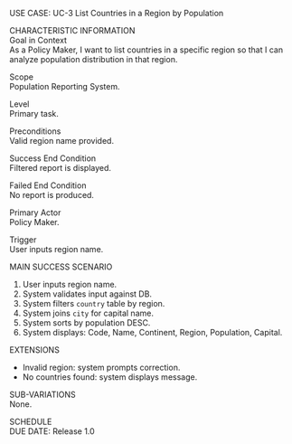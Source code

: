 USE CASE: UC-3 List Countries in a Region by Population

CHARACTERISTIC INFORMATION  
Goal in Context  
As a Policy Maker, I want to list countries in a specific region so that I can analyze population distribution in that region.

Scope  
Population Reporting System.

Level  
Primary task.

Preconditions  
Valid region name provided.

Success End Condition  
Filtered report is displayed.

Failed End Condition  
No report is produced.

Primary Actor  
Policy Maker.

Trigger  
User inputs region name.

MAIN SUCCESS SCENARIO
1. User inputs region name.
2. System validates input against DB.
3. System filters `country` table by region.
4. System joins `city` for capital name.
5. System sorts by population DESC.
6. System displays: Code, Name, Continent, Region, Population, Capital.

EXTENSIONS
- Invalid region: system prompts correction.
- No countries found: system displays message.

SUB-VARIATIONS  
None.

SCHEDULE  
DUE DATE: Release 1.0
